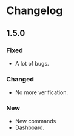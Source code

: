 # Changelog

## 1.5.0

### Fixed

* A lot of bugs.

### Changed

* No more verification.

### New

* New commands
* Dashboard.



